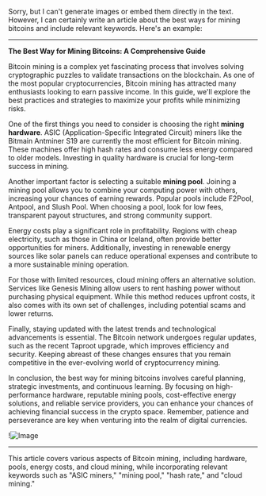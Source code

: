 Sorry, but I can't generate images or embed them directly in the text. However, I can certainly write an article about the best ways for mining bitcoins and include relevant keywords. Here's an example:

---

**The Best Way for Mining Bitcoins: A Comprehensive Guide**

Bitcoin mining is a complex yet fascinating process that involves solving cryptographic puzzles to validate transactions on the blockchain. As one of the most popular cryptocurrencies, Bitcoin mining has attracted many enthusiasts looking to earn passive income. In this guide, we'll explore the best practices and strategies to maximize your profits while minimizing risks.

One of the first things you need to consider is choosing the right **mining hardware**. ASIC (Application-Specific Integrated Circuit) miners like the Bitmain Antminer S19 are currently the most efficient for Bitcoin mining. These machines offer high hash rates and consume less energy compared to older models. Investing in quality hardware is crucial for long-term success in mining.

Another important factor is selecting a suitable **mining pool**. Joining a mining pool allows you to combine your computing power with others, increasing your chances of earning rewards. Popular pools include F2Pool, Antpool, and Slush Pool. When choosing a pool, look for low fees, transparent payout structures, and strong community support. 

Energy costs play a significant role in profitability. Regions with cheap electricity, such as those in China or Iceland, often provide better opportunities for miners. Additionally, investing in renewable energy sources like solar panels can reduce operational expenses and contribute to a more sustainable mining operation.

For those with limited resources, cloud mining offers an alternative solution. Services like Genesis Mining allow users to rent hashing power without purchasing physical equipment. While this method reduces upfront costs, it also comes with its own set of challenges, including potential scams and lower returns.

Finally, staying updated with the latest trends and technological advancements is essential. The Bitcoin network undergoes regular updates, such as the recent Taproot upgrade, which improves efficiency and security. Keeping abreast of these changes ensures that you remain competitive in the ever-evolving world of cryptocurrency mining.

In conclusion, the best way for mining bitcoins involves careful planning, strategic investments, and continuous learning. By focusing on high-performance hardware, reputable mining pools, cost-effective energy solutions, and reliable service providers, you can enhance your chances of achieving financial success in the crypto space. Remember, patience and perseverance are key when venturing into the realm of digital currencies. 

!![Image](https://github.com/user-attachments/assets/057c907c-805e-4310-a052-f5031067f3de)

--- 

This article covers various aspects of Bitcoin mining, including hardware, pools, energy costs, and cloud mining, while incorporating relevant keywords such as "ASIC miners," "mining pool," "hash rate," and "cloud mining."